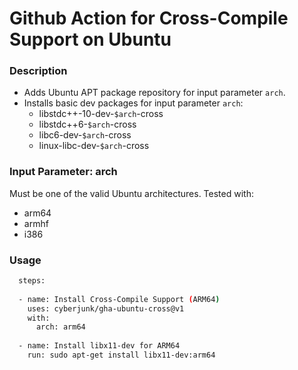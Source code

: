 # Github Action for Cross-Compile Support on Ubuntu

### Description

* Adds Ubuntu APT package repository for input parameter `arch`.
* Installs basic dev packages for input parameter `arch`:
  * libstdc++-10-dev-`$arch`-cross
  * libstdc++6-`$arch`-cross
  * libc6-dev-`$arch`-cross
  * linux-libc-dev-`$arch`-cross

### Input Parameter: arch

Must be one of the valid Ubuntu architectures. Tested with:

* arm64
* armhf
* i386

### Usage
 
```bash
  steps:
  
  - name: Install Cross-Compile Support (ARM64)
    uses: cyberjunk/gha-ubuntu-cross@v1
    with:
      arch: arm64
      
  - name: Install libx11-dev for ARM64
    run: sudo apt-get install libx11-dev:arm64
    
```
